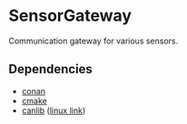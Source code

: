 # SensorGateway
Communication gateway for various sensors.

## Dependencies
 - [conan](https://conan.io/)  
 - [cmake](https://cmake.org/)  
 - [canlib](https://www.kvaser.com/developer/canlib-sdk/) ([linux link](https://www.kvaser.com/linux-drivers-and-sdk/))

